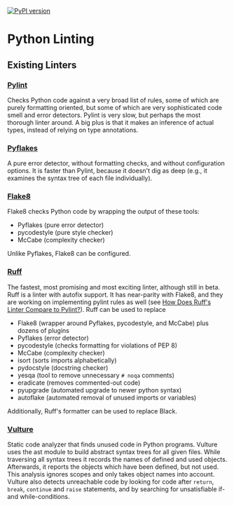 [![PyPI version](https://badge.fury.io/py/dsp-tools.svg)](https://badge.fury.io/py/dsp-tools)

# Python Linting

## Existing Linters

### [Pylint](https://pypi.org/project/pylint/)

Checks Python code against a very broad list of rules, 
some of which are purely formatting oriented, 
but some of which are very sophisticated code smell and error detectors.
Pylint is very slow, but perhaps the most thorough linter around. 
A big plus is that it makes an inference of actual types, 
instead of relying on type annotations.

### [Pyflakes](https://pypi.org/project/pyflakes/)

A pure error detector, without formatting checks, and without configuration options.
It is faster than Pylint, because it doesn't dig as deep
(e.g., it examines the syntax tree of each file individually).

### [Flake8](https://pypi.org/project/flake8/)

Flake8 checks Python code by wrapping the output of these tools:

- Pyflakes (pure error detector)
- pycodestyle (pure style checker)
- McCabe (complexity checker)

Unlike Pyflakes, Flake8 can be configured.

### [Ruff](https://pypi.org/project/ruff/)

The fastest, most promising and most exciting linter, although still in beta.
Ruff is a linter with autofix support.
It has near-parity with Flake8, and they are working on implementing pylint rules as well
(see [How Does Ruff's Linter Compare to Pylint?](
    https://docs.astral.sh/ruff/faq/#how-does-ruffs-linter-compare-to-pylint)).
Ruff can be used to replace 

- Flake8 (wrapper around Pyflakes, pycodestyle, and McCabe) plus dozens of plugins
- Pyflakes (error detector)
- pycodestyle (checks formatting for violations of PEP 8)
- McCabe (complexity checker)
- isort (sorts imports alphabetically)
- pydocstyle (docstring checker)
- yesqa (tool to remove unnecessary `# noqa` comments)
- eradicate (removes commented-out code)
- pyupgrade (automated upgrade to newer python syntax)
- autoflake (automated removal of unused imports or variables)

Additionally, Ruff's formatter can be used to replace Black.

### [Vulture](https://pypi.org/project/vulture/)

Static code analyzer that finds unused code in Python programs. 
Vulture uses the ast module to build abstract syntax trees for all given files. 
While traversing all syntax trees it records the names of defined and used objects. 
Afterwards, it reports the objects which have been defined, but not used. 
This analysis ignores scopes and only takes object names into account.
Vulture also detects unreachable code by looking for code after `return`, `break`, `continue` and `raise` statements, 
and by searching for unsatisfiable if- and while-conditions.
